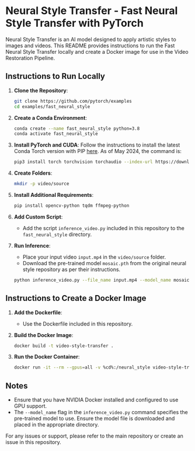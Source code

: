 # Neural Style Transfer - Fast Neural Style Transfer with PyTorch

Neural Style Transfer is an AI model designed to apply artistic styles to images and videos. This README provides instructions to run the Fast Neural Style Transfer locally and create a Docker image for use in the Video Restoration Pipeline.

## Instructions to Run Locally

1. **Clone the Repository**:
   ```bash
   git clone https://github.com/pytorch/examples
   cd examples/fast_neural_style
   ```

2. **Create a Conda Environment**:
   ```bash
   conda create --name fast_neural_style python=3.8
   conda activate fast_neural_style
   ```

3. **Install PyTorch and CUDA**:
   Follow the instructions to install the latest Conda Torch version with PIP [here](https://pytorch.org/get-started/locally/). As of May 2024, the command is:
   ```bash
   pip3 install torch torchvision torchaudio --index-url https://download.pytorch.org/whl/cu121
   ```

4. **Create Folders**:
   ```bash
   mkdir -p video/source
   ```

5. **Install Additional Requirements**:
   ```bash
   pip install opencv-python tqdm ffmpeg-python
   ```

6. **Add Custom Script**:
   - Add the script `inference_video.py` included in this repository to the `fast_neural_style` directory.

7. **Run Inference**:
   - Place your input video `input.mp4` in the `video/source` folder.
   - Download the pre-trained model `mosaic.pth` from the original neural style repository as per their instructions.
   ```bash
   python inference_video.py --file_name input.mp4 --model_name mosaic.pth
   ```

## Instructions to Create a Docker Image

1. **Add the Dockerfile**:
   - Use the Dockerfile included in this repository.

2. **Build the Docker Image**:
   ```bash
   docker build -t video-style-transfer .
   ```

3. **Run the Docker Container**:
   ```bash
   docker run -it --rm --gpus=all -v %cd%:/neural_style video-style-transfer python inference_video.py --file_name input.mp4 --model_name mosaic.pth
   ```

## Notes

- Ensure that you have NVIDIA Docker installed and configured to use GPU support.
- The `--model_name` flag in the `inference_video.py` command specifies the pre-trained model to use. Ensure the model file is downloaded and placed in the appropriate directory.

For any issues or support, please refer to the main repository or create an issue in this repository.